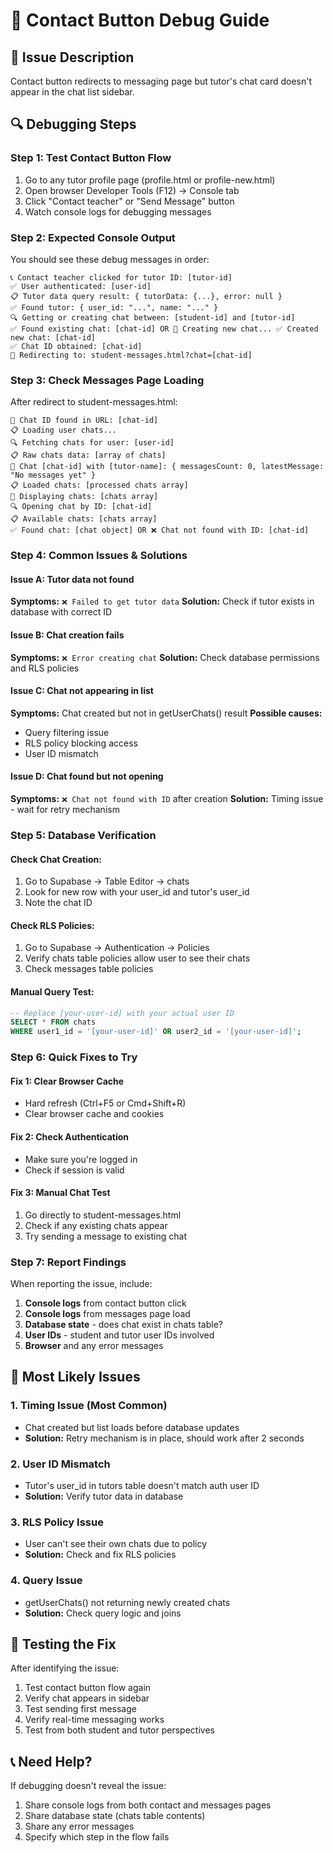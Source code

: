 # 🔧 **Contact Button Debug Guide**

## 🎯 **Issue Description**
Contact button redirects to messaging page but tutor's chat card doesn't appear in the chat list sidebar.

## 🔍 **Debugging Steps**

### **Step 1: Test Contact Button Flow**
1. Go to any tutor profile page (profile.html or profile-new.html)
2. Open browser Developer Tools (F12) → Console tab
3. Click "Contact teacher" or "Send Message" button
4. Watch console logs for debugging messages

### **Step 2: Expected Console Output**
You should see these debug messages in order:

```
📞 Contact teacher clicked for tutor ID: [tutor-id]
✅ User authenticated: [user-id]
📋 Tutor data query result: { tutorData: {...}, error: null }
✅ Found tutor: { user_id: "...", name: "..." }
🔍 Getting or creating chat between: [student-id] and [tutor-id]
✅ Found existing chat: [chat-id] OR 📝 Creating new chat... ✅ Created new chat: [chat-id]
✅ Chat ID obtained: [chat-id]
🔄 Redirecting to: student-messages.html?chat=[chat-id]
```

### **Step 3: Check Messages Page Loading**
After redirect to student-messages.html:

```
🔗 Chat ID found in URL: [chat-id]
📋 Loading user chats...
🔍 Fetching chats for user: [user-id]
📋 Raw chats data: [array of chats]
💬 Chat [chat-id] with [tutor-name]: { messagesCount: 0, latestMessage: "No messages yet" }
📋 Loaded chats: [processed chats array]
🎨 Displaying chats: [chats array]
🔍 Opening chat by ID: [chat-id]
📋 Available chats: [chats array]
✅ Found chat: [chat object] OR ❌ Chat not found with ID: [chat-id]
```

### **Step 4: Common Issues & Solutions**

#### **Issue A: Tutor data not found**
**Symptoms:** `❌ Failed to get tutor data`
**Solution:** Check if tutor exists in database with correct ID

#### **Issue B: Chat creation fails**
**Symptoms:** `❌ Error creating chat`
**Solution:** Check database permissions and RLS policies

#### **Issue C: Chat not appearing in list**
**Symptoms:** Chat created but not in getUserChats() result
**Possible causes:**
- Query filtering issue
- RLS policy blocking access
- User ID mismatch

#### **Issue D: Chat found but not opening**
**Symptoms:** `❌ Chat not found with ID` after creation
**Solution:** Timing issue - wait for retry mechanism

### **Step 5: Database Verification**

#### **Check Chat Creation:**
1. Go to Supabase → Table Editor → chats
2. Look for new row with your user_id and tutor's user_id
3. Note the chat ID

#### **Check RLS Policies:**
1. Go to Supabase → Authentication → Policies
2. Verify chats table policies allow user to see their chats
3. Check messages table policies

#### **Manual Query Test:**
```sql
-- Replace [your-user-id] with your actual user ID
SELECT * FROM chats 
WHERE user1_id = '[your-user-id]' OR user2_id = '[your-user-id]';
```

### **Step 6: Quick Fixes to Try**

#### **Fix 1: Clear Browser Cache**
- Hard refresh (Ctrl+F5 or Cmd+Shift+R)
- Clear browser cache and cookies

#### **Fix 2: Check Authentication**
- Make sure you're logged in
- Check if session is valid

#### **Fix 3: Manual Chat Test**
1. Go directly to student-messages.html
2. Check if any existing chats appear
3. Try sending a message to existing chat

### **Step 7: Report Findings**

When reporting the issue, include:

1. **Console logs** from contact button click
2. **Console logs** from messages page load
3. **Database state** - does chat exist in chats table?
4. **User IDs** - student and tutor user IDs involved
5. **Browser** and any error messages

## 🎯 **Most Likely Issues**

### **1. Timing Issue (Most Common)**
- Chat created but list loads before database updates
- **Solution:** Retry mechanism is in place, should work after 2 seconds

### **2. User ID Mismatch**
- Tutor's user_id in tutors table doesn't match auth user ID
- **Solution:** Verify tutor data in database

### **3. RLS Policy Issue**
- User can't see their own chats due to policy
- **Solution:** Check and fix RLS policies

### **4. Query Issue**
- getUserChats() not returning newly created chats
- **Solution:** Check query logic and joins

## 🚀 **Testing the Fix**

After identifying the issue:

1. Test contact button flow again
2. Verify chat appears in sidebar
3. Test sending first message
4. Verify real-time messaging works
5. Test from both student and tutor perspectives

## 📞 **Need Help?**

If debugging doesn't reveal the issue:
1. Share console logs from both contact and messages pages
2. Share database state (chats table contents)
3. Share any error messages
4. Specify which step in the flow fails

